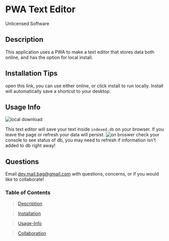 # PWA Text Editor

Unlicensed Software

## Description

This application uses a PWA to make a text editor that stores data both online, and has the option for local install.

## Installation Tips

open this link, you can use either online, or click install to run locally. Install will automatically save a shortcut to your desktop.

## Usage Info

![local download](https://i.imgur.com/sXKAsK8.png "local download in action")

This text editor will save your text inside `indexed.db` on your browser. If you leave the page or refresh your data will persist.
![on broswer](https://i.imgur.com/HI0NdgY.png "on browser")
check your console to see status of db, you may need to refresh if information isn't added to db right away!

## Questions

Email dev.mail.bag@gmail.com with questions, concerns, or if you would like to collaborate!

### Table of Contents

> [Description](#description)

> [Installation](#Installation-Tips)

> [Usage-Info](#Usage-Info)

> [Collaboration](#Questions)
